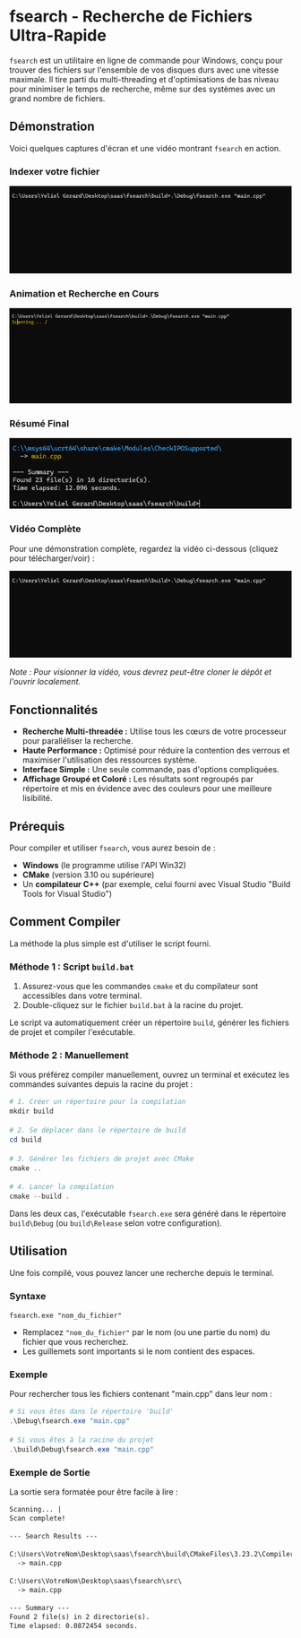 # fsearch - Recherche de Fichiers Ultra-Rapide

`fsearch` est un utilitaire en ligne de commande pour Windows, conçu pour trouver des fichiers sur l'ensemble de vos disques durs avec une vitesse maximale. Il tire parti du multi-threading et d'optimisations de bas niveau pour minimiser le temps de recherche, même sur des systèmes avec un grand nombre de fichiers.

## Démonstration

Voici quelques captures d'écran et une vidéo montrant `fsearch` en action.

### Indexer votre fichier
![Animation de la recherche](./media/image/image%201.png)

### Animation et Recherche en Cours
![Résultats de la recherche](./media/image/image%202.png)

### Résumé Final
![Résumé de la recherche](./media/image/image%203.png)

### Vidéo Complète
Pour une démonstration complète, regardez la vidéo ci-dessous (cliquez pour télécharger/voir) :

[![Aperçu de la vidéo](./media/image/image%201.png)](./media/video/video%201.mp4)

*Note : Pour visionner la vidéo, vous devrez peut-être cloner le dépôt et l'ouvrir localement.*

## Fonctionnalités

- **Recherche Multi-threadée :** Utilise tous les cœurs de votre processeur pour paralléliser la recherche.
- **Haute Performance :** Optimisé pour réduire la contention des verrous et maximiser l'utilisation des ressources système.
- **Interface Simple :** Une seule commande, pas d'options compliquées.
- **Affichage Groupé et Coloré :** Les résultats sont regroupés par répertoire et mis en évidence avec des couleurs pour une meilleure lisibilité.

## Prérequis

Pour compiler et utiliser `fsearch`, vous aurez besoin de :
- **Windows** (le programme utilise l'API Win32)
- **CMake** (version 3.10 ou supérieure)
- Un **compilateur C++** (par exemple, celui fourni avec Visual Studio "Build Tools for Visual Studio")

## Comment Compiler

La méthode la plus simple est d'utiliser le script fourni.

### Méthode 1 : Script `build.bat`

1.  Assurez-vous que les commandes `cmake` et du compilateur sont accessibles dans votre terminal.
2.  Double-cliquez sur le fichier `build.bat` à la racine du projet.

Le script va automatiquement créer un répertoire `build`, générer les fichiers de projet et compiler l'exécutable.

### Méthode 2 : Manuellement

Si vous préférez compiler manuellement, ouvrez un terminal et exécutez les commandes suivantes depuis la racine du projet :

```powershell
# 1. Créer un répertoire pour la compilation
mkdir build

# 2. Se déplacer dans le répertoire de build
cd build

# 3. Générer les fichiers de projet avec CMake
cmake ..

# 4. Lancer la compilation
cmake --build .
```

Dans les deux cas, l'exécutable `fsearch.exe` sera généré dans le répertoire `build\Debug` (ou `build\Release` selon votre configuration).

## Utilisation

Une fois compilé, vous pouvez lancer une recherche depuis le terminal.

### Syntaxe

```
fsearch.exe "nom_du_fichier"
```
- Remplacez `"nom_du_fichier"` par le nom (ou une partie du nom) du fichier que vous recherchez.
- Les guillemets sont importants si le nom contient des espaces.

### Exemple

Pour rechercher tous les fichiers contenant "main.cpp" dans leur nom :

```powershell
# Si vous êtes dans le répertoire 'build'
.\Debug\fsearch.exe "main.cpp"

# Si vous êtes à la racine du projet
.\build\Debug\fsearch.exe "main.cpp"
```

### Exemple de Sortie

La sortie sera formatée pour être facile à lire :

```
Scanning... |
Scan complete!

--- Search Results ---

C:\Users\VotreNom\Desktop\saas\fsearch\build\CMakeFiles\3.23.2\CompilerIdCXX\
  -> main.cpp

C:\Users\VotreNom\Desktop\saas\fsearch\src\
  -> main.cpp

--- Summary ---
Found 2 file(s) in 2 directorie(s).
Time elapsed: 0.0872454 seconds.
```
